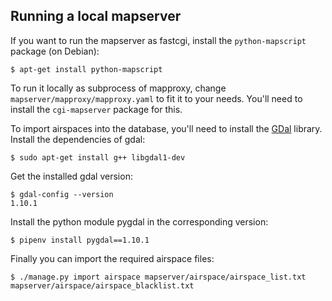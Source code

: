 ## Running a local mapserver

If you want to run the mapserver as fastcgi, install the `python-mapscript`
package (on Debian):

    $ apt-get install python-mapscript

To run it locally as subprocess of mapproxy, change
`mapserver/mapproxy/mapproxy.yaml` to fit it to your needs. You'll need to
install the `cgi-mapserver` package for this.

To import airspaces into the database, you'll need to install the [GDal](http://www.gdal.org/) library.
Install the dependencies of gdal:

    $ sudo apt-get install g++ libgdal1-dev

Get the installed gdal version:

    $ gdal-config --version
    1.10.1

Install the python module pygdal in the corresponding version:

    $ pipenv install pygdal==1.10.1


Finally you can import the required airspace files:

    $ ./manage.py import airspace mapserver/airspace/airspace_list.txt mapserver/airspace/airspace_blacklist.txt
